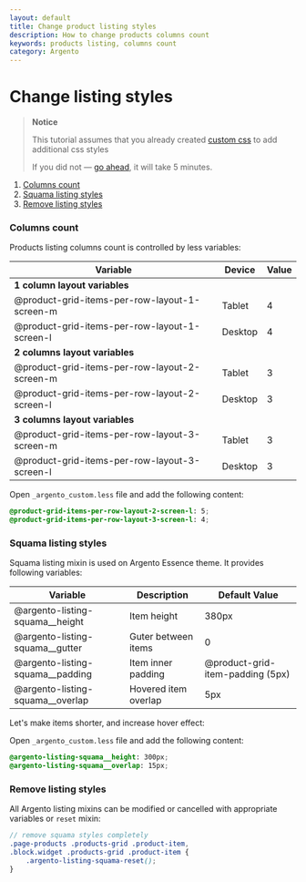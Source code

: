 ```yaml
---
layout: default
title: Change product listing styles
description: How to change products columns count
keywords: products listing, columns count
category: Argento
---
```


# Change listing styles

> **Notice**
>
> This tutorial assumes that you already created [custom css](../custom-css/)
> to add additional css styles
>
> If you did not &mdash; [go ahead](../custom-css/), it will take 5 minutes.

 1. [Columns count](#columns-count)
 2. [Squama listing styles](#squama-listing-styles)
 3. [Remove listing styles](#remove-listing-styles)

### Columns count

Products listing columns count is controlled by less variables:

Variable | Device | Value
---------|-------------|------
**1 column layout variables** ||
@product-grid-items-per-row-layout-1-screen-m | Tablet  | 4
@product-grid-items-per-row-layout-1-screen-l | Desktop | 4
**2 columns layout variables** ||
@product-grid-items-per-row-layout-2-screen-m | Tablet  | 3
@product-grid-items-per-row-layout-2-screen-l | Desktop | 3
**3 columns layout variables** ||
@product-grid-items-per-row-layout-3-screen-m | Tablet  | 3
@product-grid-items-per-row-layout-3-screen-l | Desktop | 3

Open `_argento_custom.less` file and add the following content:

```scss
@product-grid-items-per-row-layout-2-screen-l: 5;
@product-grid-items-per-row-layout-3-screen-l: 4;
```

### Squama listing styles

Squama listing mixin is used on Argento Essence theme. It provides following
variables:

Variable | Description | Default Value
---------|-------------|--------------
@argento-listing-squama__height | Item height | 380px
@argento-listing-squama__gutter | Guter between items | 0
@argento-listing-squama__padding | Item inner padding | @product-grid-item-padding (5px)
@argento-listing-squama__overlap | Hovered item overlap | 5px

Let's make items shorter, and increase hover effect:

Open `_argento_custom.less` file and add the following content:

```scss
@argento-listing-squama__height: 300px;
@argento-listing-squama__overlap: 15px;
```

### Remove listing styles

All Argento listing mixins can be modified or cancelled with appropriate
variables or `reset` mixin:

```scss
// remove squama styles completely
.page-products .products-grid .product-item,
.block.widget .products-grid .product-item {
    .argento-listing-squama-reset();
}
```
